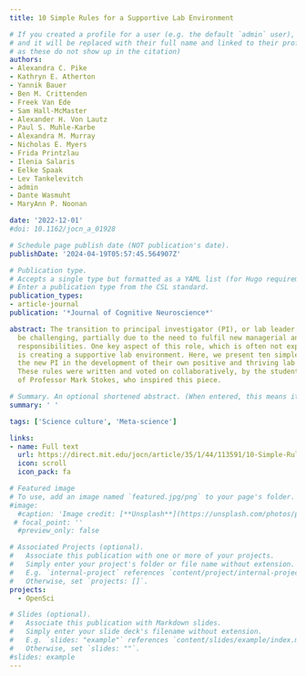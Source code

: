 ```yaml
---
title: 10 Simple Rules for a Supportive Lab Environment

# If you created a profile for a user (e.g. the default `admin` user), write the username (folder name) here
# and it will be replaced with their full name and linked to their profile. (Does not work for names with special characters
# as these do not show up in the citation)  
authors:
- Alexandra C. Pike
- Kathryn E. Atherton
- Yannik Bauer
- Ben M. Crittenden
- Freek Van Ede
- Sam Hall-McMaster
- Alexander H. Von Lautz
- Paul S. Muhle-Karbe
- Alexandra M. Murray
- Nicholas E. Myers
- Frida Printzlau
- Ilenia Salaris
- Eelke Spaak
- Lev Tankelevitch
- admin
- Dante Wasmuht
- MaryAnn P. Noonan

date: '2022-12-01'
#doi: 10.1162/jocn_a_01928

# Schedule page publish date (NOT publication's date).
publishDate: '2024-04-19T05:57:45.564907Z'

# Publication type.
# Accepts a single type but formatted as a YAML list (for Hugo requirements).
# Enter a publication type from the CSL standard.
publication_types:
- article-journal
publication: '*Journal of Cognitive Neuroscience*'

abstract: The transition to principal investigator (PI), or lab leader, can
  be challenging, partially due to the need to fulfil new managerial and leadership
  responsibilities. One key aspect of this role, which is often not explicitly discussed,
  is creating a supportive lab environment. Here, we present ten simple rules to guide
  the new PI in the development of their own positive and thriving lab atmosphere.
  These rules were written and voted on collaboratively, by the students and mentees
  of Professor Mark Stokes, who inspired this piece.

# Summary. An optional shortened abstract. (When entered, this means it won't be displayed on the front page)
summary: ' '

tags: ['Science culture', 'Meta-science']

links:
- name: Full text
  url: https://direct.mit.edu/jocn/article/35/1/44/113591/10-Simple-Rules-for-a-Supportive-Lab-Environment
  icon: scroll
  icon_pack: fa

# Featured image
# To use, add an image named `featured.jpg/png` to your page's folder.
#image:
  #caption: 'Image credit: [**Unsplash**](https://unsplash.com/photos/pLCdAaMFLTE)'
 # focal_point: ''
  #preview_only: false

# Associated Projects (optional).
#   Associate this publication with one or more of your projects.
#   Simply enter your project's folder or file name without extension.
#   E.g. `internal-project` references `content/project/internal-project/index.md`.
#   Otherwise, set `projects: []`.
projects:
  - OpenSci

# Slides (optional).
#   Associate this publication with Markdown slides.
#   Simply enter your slide deck's filename without extension.
#   E.g. `slides: "example"` references `content/slides/example/index.md`.
#   Otherwise, set `slides: ""`.
#slides: example
---
```

